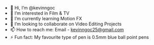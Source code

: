 - 👋 Hi, I’m @kevinngoc
- 👀 I’m interested in Film & TV
- 🌱 I’m currently learning Motion FX
- 💞️ I’m looking to collaborate on Video Editing Projects
- 📫 How to reach me: Email - kevinngoc25@gmail.com
- ⚡ Fun fact: My favourite type of pen is 0.5mm blue ball point pens

<!---
kevinngoc/kevinngoc is a ✨ special ✨ repository because its `README.md` (this file) appears on your GitHub profile.
You can click the Preview link to take a look at your changes.
--->
